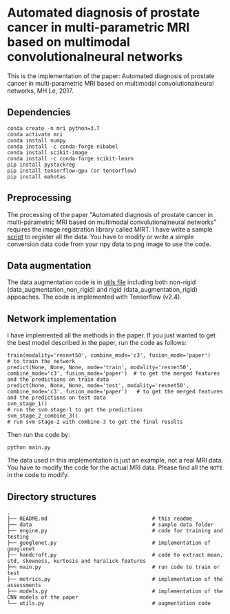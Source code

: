 # Automated diagnosis of prostate cancer in multi-parametric MRI based on multimodal convolutionalneural networks

This is the implementation of the paper: Automated diagnosis of prostate cancer in multi-parametric MRI based on multimodal convolutionalneural networks, MH Le, 2017.

## Dependencies

```
conda create -n mri python=3.7
conda activate mri
conda install numpy
conda install -c conda-forge nibabel
conda install scikit-image
conda install -c conda-forge scikit-learn
pip install pystackreg
pip install tensorflow-gpu (or tensorflow)
pip install mahotas
```

## Preprocessing

The processing of the paper "Automated diagnosis of prostate cancer in multi-parametric MRI based on multimodal convolutionalneural networks" requires the image registration library called MIRT. I have write a sample [script](./MIRT/preprocess.m) to register all the data. You have to modify or write a simple conversion data code from your npy data to png image to use the code.
## Data augmentation

The data augmentation code is in [utils file](./utils.py) including both non-rigid (data_augmentation_non_rigid) and rigid (data_augmentation_rigid) appoaches. The code is implemented with Tensorflow (v2.4).

## Network implementation

I have implemented all the methods in the paper. If you just wanted to get the best model described in the paper, run the code as follows:

```
train(modality='resnet50', combine_mode='c3', fusion_mode='paper')                                    # to train the network
predict(None, None, None, mode='train', modality='resnet50', combine_mode='c3', fusion_mode='paper')  # to get the merged features and the predictions on train data
predict(None, None, None, mode='test', modality='resnet50', combine_mode='c3', fusion_mode='paper')   # to get the merged features and the predictions on test data
svm_stage_1()                                                                                         # run the svm stage-1 to get the predictions
svm_stage_2_combine_3()                                                                               # run svm stage-2 with combine-3 to get the final results
```

Then run the code by:

```
python main.py
```

The data used in this implementation is just an example, not a real MRI data. You have to modify the code for the actual MRI data. Please find all the ```NOTE``` in the code to modify.

## Directory structures

```
.
├── README.md                                  # this readme
├── data                                       # sample data folder
├── engine.py                                  # code for training and testing
├── googlenet.py                               # implementation of googlenet
├── handcraft.py                               # code to extract mean, std, skewness, kurtosis and haralick features
├── main.py                                    # run code to train or test
├── metrics.py                                 # implementation of the assessments
├── models.py                                  # implementation of the CNN models of the paper
└── utils.py                                   # augmentation code
```
